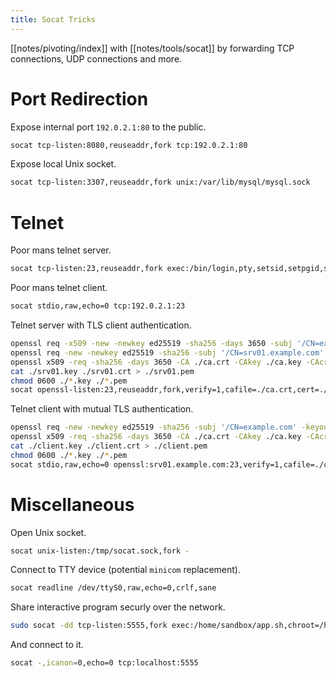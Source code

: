 ```yaml
---
title: Socat Tricks
---
```


[[notes/pivoting/index]] with [[notes/tools/socat]] by forwarding TCP connections, UDP connections and more.

# Port Redirection

Expose internal port `192.0.2.1:80` to the public.

~~~ bash
socat tcp-listen:8080,reuseaddr,fork tcp:192.0.2.1:80
~~~

Expose local Unix socket.

~~~ bash
socat tcp-listen:3307,reuseaddr,fork unix:/var/lib/mysql/mysql.sock
~~~

# Telnet

Poor mans telnet server.

~~~ bash
socat tcp-listen:23,reuseaddr,fork exec:/bin/login,pty,setsid,setpgid,stderr,ctty
~~~

Poor mans telnet client.

~~~ bash
socat stdio,raw,echo=0 tcp:192.0.2.1:23
~~~

Telnet server with TLS client authentication.

~~~ bash
openssl req -x509 -new -newkey ed25519 -sha256 -days 3650 -subj '/CN=example.com' -keyout ./ca.key -out ./ca.crt -nodes
openssl req -new -newkey ed25519 -sha256 -subj '/CN=srv01.example.com' -keyout ./srv01.key -out ./srv01.csr -nodes
openssl x509 -req -sha256 -days 3650 -CA ./ca.crt -CAkey ./ca.key -CAcreateserial -in ./srv01.csr -out ./srv01.crt
cat ./srv01.key ./srv01.crt > ./srv01.pem
chmod 0600 ./*.key ./*.pem
socat openssl-listen:23,reuseaddr,fork,verify=1,cafile=./ca.crt,cert=./srv01.pem exec:/bin/bash,pty,ctty,login,setsid,setpgid,stderr
~~~

Telnet client with mutual TLS authentication.

~~~ bash
openssl req -new -newkey ed25519 -sha256 -subj '/CN=example.com' -keyout ./client.key -out ./client.csr -nodes
openssl x509 -req -sha256 -days 3650 -CA ./ca.crt -CAkey ./ca.key -CAcreateserial -in ./client.csr -out ./client.crt
cat ./client.key ./client.crt > ./client.pem
chmod 0600 ./*.key ./*.pem
socat stdio,raw,echo=0 openssl:srv01.example.com:23,verify=1,cafile=./ca.crt,cert=./client.pem
~~~

# Miscellaneous

Open Unix socket.

~~~ bash
socat unix-listen:/tmp/socat.sock,fork -
~~~

Connect to TTY device (potential `minicom` replacement).

~~~ bash
socat readline /dev/ttyS0,raw,echo=0,crlf,sane
~~~

Share interactive program securly over the network.

~~~ bash
sudo socat -dd tcp-listen:5555,fork exec:/home/sandbox/app.sh,chroot=/home/sandbox,su=sandbox,pty,stderr
~~~

And connect to it.

~~~ bash
socat -,icanon=0,echo=0 tcp:localhost:5555
~~~
